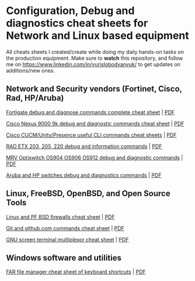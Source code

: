 # Configuration, Debug and diagnostics cheat sheets for Network and Linux based equipment

All cheats sheets I created/create while doing my daily hands-on tasks on the production equipment. 
Make sure to __watch__ this repository, and follow me on https://www.linkedin.com/in/yurislobodyanyuk/ to get updates on additions/new ones.  


## Network and Security vendors (Fortinet, Cisco, Rad, HP/Aruba)

[Fortigate debug and diagnose commands complete cheat sheet](Fortigate-debug-diagnose-complete-cheat-sheet.adoc) | [PDF](Fortigate-debug-diagnose-complete-cheat-sheet.pdf)

[Cisco Nexus 9000 9k debug and diagnostic commands cheat sheet](Cisco-Nexus-9000-9k-debug-and-diagnostic-commands-cheat-sheet.adoc) | [PDF](Cisco-Nexus-9000-9k-debug-and-diagnostic-commands-cheat-sheet.pdf)

[Cisco CUCM/Unity/Presence useful CLI commands cheat sheets](Cisco-CUCM-CLI-useful-commands-cheat-sheet.adoc) | [PDF](Cisco-CUCM-CLI-useful-commands-cheat-sheet.pdf)

[RAD ETX 203, 205, 220 debug and information commands](RAD-ETX-203-205-220-debug-and-information-commands-cheat-sheet.adoc) | [PDF](RAD-ETX-203-205-220-debug-and-information-commands-cheat-sheet.pdf)

[MRV Optiswitch OS904 OS906 OS912 debug and diagnostic commands](MRV-Optiswitch-OS904-OS906-OS912-debug-and-diagnostic-commands.adoc) | [PDF](MRV-Optiswitch-OS904-OS906-OS912-debug-and-diagnostic-commands.pdf)

[Aruba and HP switches debug and diagnostics commands](Aruba-HP-switches-debug-and-diagnostics-commands-cheat-sheet.adoc) | [PDF](Aruba-HP-switches-debug-and-diagnostics-commands-cheat-sheet.pdf)


## Linux, FreeBSD, OpenBSD, and Open Source Tools

[Linux and PF BSD firewalls cheat sheet](Linux-and-BSD-firewalls-cheat-sheet.adoc) | [PDF](Linux-and-BSD-firewalls-cheat-sheet.pdf)

[Git and github.com commands cheat sheet](git-and-github-cheat-sheet.adoc) | [PDF](git-and-github-cheat-sheet.pdf)

[GNU screen terminal multiplexor cheat sheet](gnu-screen-cheat-sheet.adoc) | [PDF](gnu-screen-cheat-sheet.pdf)


## Windows software and utilities


[FAR file manager cheat sheet of keyboard shortcuts](FAR-manager-cheat-sheet-of-keyboard-shortcuts.adoc) | [PDF](FAR-manager-cheat-sheet-of-keyboard-shortcuts.pdf)





